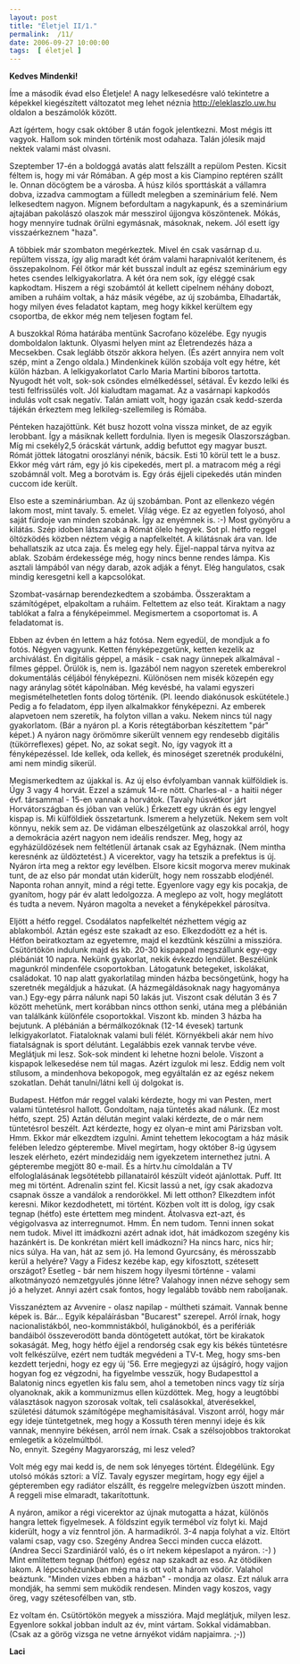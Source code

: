 ```yaml
---
layout: post
title: "Életjel II/1."
permalink:  /11/ 
date: 2006-09-27 10:00:00
tags:  [ életjel ] 
---
```

<b>Kedves Mindenki!</b>

Íme a második évad elso Életjele! A nagy lelkesedésre való tekintetre a képekkel kiegészített változatot meg lehet néznia http://eleklaszlo.uw.hu oldalon a beszámolók között.

Azt ígértem, hogy csak október 8 után fogok jelentkezni. Most mégis itt vagyok. Hallom sok minden történik most odahaza. Talán jólesik majd nektek valami mást olvasni.

Szeptember 17-én a boldoggá avatás alatt felszállt a repülom Pesten. Kicsit féltem is, hogy mi vár Rómában. A gép most a kis Ciampino reptéren szállt le. Onnan döcögtem be a városba. A húsz kilós sporttáskát a vállamra dobva, izzadva cammogtam a fülledt melegben a szeminárium felé. Nem lelkesedtem nagyon. Mígnem befordultam a nagykapunk, és a szeminárium ajtajában pakolászó olaszok már messzirol újjongva köszöntenek. Mókás, hogy mennyire tudnak örülni egymásnak, másoknak, nekem. Jól esett így visszaérkeznem "haza".

A többiek már szombaton megérkeztek. Mivel én csak vasárnap d.u. repültem vissza, így alig maradt két órám valami harapnivalót kerítenem, és összepakolnom. Fél ötkor már két busszal indult az egész szeminárium egy hetes csendes lelkigyakorlatra. A két óra nem sok, így eléggé csak kapkodtam. Hiszem a régi szobámtól át kellett cipelnem néhány dobozt, amiben a ruháim voltak, a ház másik végébe, az új szobámba, Elhadarták, hogy milyen éves feladatot kaptam, meg hogy kikkel kerültem egy csoportba, de ekkor még nem teljesen fogtam fel.

A buszokkal Róma határába mentünk Sacrofano közelébe. Egy nyugis domboldalon laktunk. Olyasmi helyen mint az Életrendezés háza a Mecsekben. Csak leglább ötször akkora helyen. (És azért annyira nem volt szép, mint a Zengo oldala.) Mindenkinek külön szobája volt egy hétre, két külön házban. A lelkigyakorlatot Carlo Maria Martini bíboros tartotta. Nyugodt hét volt, sok-sok csöndes elmélkedéssel, sétával. Év kezdo lelki és testi felfrissülés volt. Jól kialudtam magamat. Az a vasárnapi kapkodós indulás volt csak negatív. Talán amiatt volt, hogy igazán csak kedd-szerda tájékán érkeztem meg lelkileg-szellemileg is Rómába.

Pénteken hazajöttünk. Két busz hozott volna vissza minket, de az egyik lerobbant. Így a másiknak kellett fordulnia. Ilyen is megesik Olaszországban. Míg mi csekély2,5 órácskát vártunk, addig befuttot egy magyar buszt. Rómát jöttek látogatni oroszlányi nénik, bácsik. Esti 10 körül tett le a busz. Ekkor még várt rám, egy jó kis cipekedés, mert pl. a matracom még a régi szobámnál volt. Meg a borotvám is. Egy órás éjjeli cipekedés után minden cuccom ide került.

Elso este a szemináriumban. Az új szobámban. Pont az ellenkezo végén lakom most, mint tavaly. 5. emelet. Világ vége. Ez az egyetlen folyosó, ahol saját fürdoje van minden szobának. Így az enyémnek is. :-) Most gyönyöru a kilátás. Szép idoben látszanak a Rómát ölelo hegyek. Sot pl. hétfo reggel öltözködés közben néztem végig a napfelkeltét. A kilátásnak ára van. Ide behallatszik az utca zaja. És meleg egy hely. Éjjel-nappal tárva nyitva az ablak. Szobám érdekessége még, hogy nincs benne rendes lámpa. Kis asztali lámpából van négy darab, azok adják a fényt. Elég hangulatos, csak mindig keresgetni kell a kapcsolókat.

Szombat-vasárnap berendezkedtem a szobámba. Összeraktam a számítógépet, elpakoltam a ruháim. Feltettem az elso teát. Kiraktam a nagy tablókat a falra a fényképeimmel. Megismertem a csoportomat is. A feladatomat is.

Ebben az évben én lettem a ház fotósa. Nem egyedül, de mondjuk a fo fotós. Négyen vagyunk. Ketten fényképezgetünk, ketten kezelik az archiválást. Én digitális géppel, a másik - csak nagy ünnepek alkalmával - filmes géppel. Örülök is, nem is. Igazából nem nagyon szeretek emberekrol dokumentálás céljából fényképezni. Különösen nem misék közepén egy nagy aránylag sötét kápolnában. Még kevésbé, ha valami egyszeri megismételhetetlen fonts dolog történik. (Pl. leendo diakónusok eskütétele.) Pedig a fo feladatom, épp ilyen alkalmakkor fényképezni. Az emberek alapvetoen nem szeretik, ha folyton villan a vaku. Nekem nincs túl nagy gyakorlatom. (Bár a nyáron pl. a Koris rétegtáborban készítettem "pár" képet.) A nyáron nagy örömömre sikerült vennem egy rendesebb digitális (tükörreflexes) gépet. No, az sokat segít. No, így vagyok itt a fényképezéssel. Ide kellek, oda kellek, és minoséget szeretnék produkélni, ami&nbsp;nem mindig sikerül.

Megismerkedtem az újakkal is. Az új elso évfolyamban vannak külföldiek is. Úgy 3 vagy 4 horvát. Ezzel a számuk 14-re nött. Charles-al - a haitii néger évf. társammal - 15-en vannak a horvátok. (Tavaly húsvétkor járt Horvátországban és jóban van velük.) Érkezett egy ukrán és egy lengyel kispap is. Mi külföldiek összetartunk. Ismerem a helyzetük. Nekem sem volt könnyu, nekik sem az. De vidáman elbeszélgetünk az olaszokkal arról, hogy a demokrácia azért nagyon nem ideális rendszer. Meg, hogy az egyházüldözések nem feltétlenül ártanak csak az Egyháznak. (Nem mintha keresnénk az üldöztetést.) A vicerektor, vagy ha tetszik a prefektus is új. Nyáron írta meg a rektor egy levélben. Elsore kicsit mogorva merev mukinak tunt, de az elso pár mondat után kiderült, hogy nem rosszabb elodjénél. Naponta rohan annyit, mind a régi tette. Egyenlore vagy egy kis pocakja, de gyanítom, hogy pár év alatt ledolgozza. A meglepo az volt, hogy meglátott és tudta a nevem. Nyáron magolta a neveket a fényképekkel párosítva.

Eljött a hétfo reggel. Csodálatos napfelkeltét nézhettem végig az ablakomból. Aztán egész este szakadt az eso. Elkezdodött ez a hét is. Hétfon beiratkoztam az egyetemre, majd el kezdtünk készülni a misszióra. Csütörtökön indulunk majd és kb. 20-30 kispappal megszállunk egy-egy plébániát 10 napra. Nekünk gyakorlat, nekik évkezdo lendület. Beszélünk magunkról mindenféle csoportokban. Látogatunk betegeket, iskolákat, családokat. 10 nap alatt gyakorlatilag minden házba becsöngetünk, hogy ha szeretnék megáldjuk a házukat. (A házmegáldásoknak nagy hagyománya van.) Egy-egy párra nálunk napi 50 lakás jut. Viszont csak délután 3 és 7 között mehetünk, mert korábban nincs otthon senki, utána meg a plébánián van találkánk különféle csoportokkal. Viszont kb. minden 3 házba ha bejutunk. A plébánián a bérmálkozóknak (12-14 évesek) tartunk lelkigyakorlatot. Fiataloknak valami buli félét. Környékbeli akár nem hívo fiatalságnak is sport délutánt. Legalábbis ezek vannak tervbe véve. Meglátjuk mi lesz. Sok-sok mindent ki lehetne hozni belole. Viszont a kispapok lelkesedése nem túl magas. Azért izgulok mi lesz. Eddig nem volt stílusom, a mindenhova bekopogok, meg egyáltalán ez az egész nekem szokatlan. Dehát tanulni/látni kell új dolgokat is.

Budapest. Hétfon már reggel valaki kérdezte, hogy mi van Pesten, mert valami tüntetésrol hallott. Gondoltam, naja tüntetés akad nálunk. (Ez most hétfo, szept. 25) Aztán délután megint valaki kérdezte, de o már nem tüntetésrol beszélt. Azt kérdezte, hogy ez olyan-e mint ami Párizsban volt. Hmm. Ekkor már elkezdtem izgulni. Amint tehettem lekocogtam a ház másik felében leledzo gépterembe. Mivel megírtam, hogy október 8-ig úgysem leszek elérheto, ezért mindezidáig nem igyekzetem internethez jutni. A gépterembe megjött 80 e-mail. És a hírtv.hu címoldalán a TV elfologlalásának legsötétebb pillanatairól készült videót ajánlottak. Puff. Itt meg mi történt. Adrenalin szint fel. Kicsit lassú a net, így csak akadozva csapnak össze a vandálok a rendorökkel. Mi lett otthon? Elkezdtem infót keresni. Mikor kezdodhetett, mi történt. Közben volt itt is dolog, így csak tegnap (hétfo) este értettem meg mindent. Átolvasva ezt-azt, és végigolvasva az interregnumot. Hmm. Én nem tudom. Tenni innen sokat nem tudok. Mivel itt imádkozni azért adnak idot, hát imádkozom szegény kis hazánkért is. De konkrétan miért kell imádkozni? Ha nincs harc, nics hír; nics súlya. Ha van, hát az sem jó. Ha lemond Gyurcsány, és mérosszabb kerül a helyére? Vagy a Fidesz kezébe kap, egy kifosztott, szétesett országot? Esetleg - bár nem hiszem hogy ilyesmi történne - valami alkotmányozó nemzetgyulés jönne létre? Valahogy innen nézve sehogy sem jó a helyzet. Annyi azért csak fontos, hogy legalább tovább nem raboljanak.

Visszanéztem az Avvenire - olasz napilap - múltheti számait. Vannak benne képek is. Bár... Egyik képaláírásban "Bucarest" szerepel. Arról írnak, hogy nacionalistákból, neo-kommnistákból, huligánokból, és a perifériák bandáiból összeverodött banda döntögetett autókat, tört be kirakatok sokaságát. Meg, hogy hétfo éjjel a rendorség csak egy kis békés tüntetésre volt felkészülve, ezért nem tudták megvédeni a TV-t. Meg, hogy sms-ben kezdett terjedni, hogy ez egy új '56. Erre megjegyzi az újságíró, hogy vajjon hogyan fog ez végzodni, ha figyelmbe vesszük, hogy Budapesttol a Balatonig nincs egyetlen kis falu sem, ahol a temetoben nincs vagy tíz sírja olyanoknak, akik a kommunizmus ellen küzdöttek. Meg, hogy a leugtóbbi választások nagyon szorosak voltak, teli csalásokkal, átverésekkel, születési dátumok számítógépe meghamisításával. Viszont arról, hogy már egy ideje tüntetgetnek, meg hogy a Kossuth téren mennyi ideje és kik vannak, mennyire békésen, arról nem írnak. Csak a szélsojobbos traktorokat emlegetik a közelmúltból.  
No, ennyit. Szegény Magyarország, mi lesz veled?

Volt még egy mai kedd is, de nem sok lényeges történt. Éldegélünk. Egy utolsó mókás sztori: a VÍZ. Tavaly egyszer megírtam, hogy egy éjjel a gépteremben egy radiátor elszállt, és reggelre melegvízben úszott minden. A reggeli mise elmaradt, takarítottunk.

A nyáron, amikor a régi vicerektor az újnak mutogatta a házat, különös hangra lettek figyelmesek. A földszint egyik termébol víz folyt ki. Majd kiderült, hogy a víz fenntrol jön. A harmadikról. 3-4 napja folyhat a víz. Eltört valami csap, vagy cso. Szegény Andrea Secci minden cucca elázott. (Andrea Secci Szardiniáról való, és o írt nekem képeslapot a nyáron. :-) ) Mint említettem tegnap (hétfon) egész nap szakadt az eso. Az ötödiken lakom. A lépcsohézunkban még ma is ott volt a három vödör. Valahol beáztunk. "Minden vizes ebben a házban" - mondja az olasz. Ezt náluk arra mondják, ha semmi sem muködik rendesen. Minden vagy koszos, vagy öreg, vagy szétesofélben van, stb.

Ez voltam én. Csütörtökön megyek a misszióra. Majd meglátjuk, milyen lesz. Egyenlore sokkal jobban indult az év, mint vártam. Sokkal vidámabban. (Csak az a görög vizsga ne vetne árnyékot vidám napjaimra. ;-))

<b>Laci</b>

